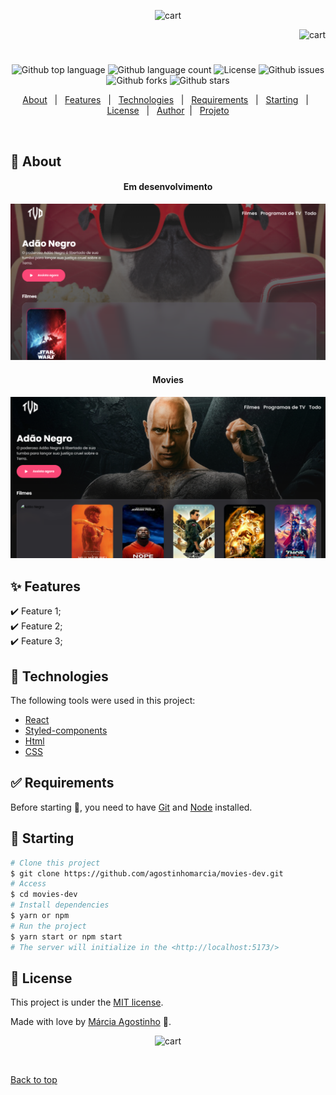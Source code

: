 <p align="center">
   <img src="https://media.giphy.com/media/Xfmqj2aWB9d4VAWXFs/giphy.gif" alt="cart" width="280"/>
</p>

<p align="right">
   <img src="https://media.giphy.com/media/C8GzyTpmnYmuWIsZ03/giphy.gif" alt="cart" width="130"/>
</p>




<h1 align="center"></h1>

<p align="center">
  <img alt="Github top language" src="https://img.shields.io/github/languages/top/agostinhomarcia/movies-dev?color=fa4776">

  <img alt="Github language count" src="https://img.shields.io/github/languages/count/agostinhomarcia/movies-dev?color=fa4776">

 

  <img alt="License" src="https://img.shields.io/github/license/agostinhomarcia/movies-dev?color=fa4776">

   <img alt="Github issues" src="https://img.shields.io/github/issues/agostinhomarcia/movies-dev?color=fa4776" /> 

   <img alt="Github forks" src="https://img.shields.io/github/forks/agostinhomarcia/movies-dev?color=fa4776" /> 

   <img alt="Github stars" src="https://img.shields.io/github/stars/agostinhomarcia/movies-dev?color=fa4776" /> 
</p>


<p align="center">
  <a href="#dart-about">About</a> &#xa0; | &#xa0; 
  <a href="#sparkles-features">Features</a> &#xa0; | &#xa0;
  <a href="#rocket-technologies">Technologies</a> &#xa0; | &#xa0;
  <a href="#white_check_mark-requirements">Requirements</a> &#xa0; | &#xa0;
  <a href="#checkered_flag-starting">Starting</a> &#xa0; | &#xa0;
  <a href="#memo-license">License</a> &#xa0; | &#xa0;
  <a href="https://github.com/agostinhomarcia" target="_blank">Author</a>&#xa0; | &#xa0
  <a href="https://serene-bublanina-f2cd1c.netlify.app/" target="_blank" rel="noopener noreferrer">Projeto</a>
</p>

<br>

## :dart: About ##


<h4 align="center"> Em desenvolvimento </h4>

<p align="center">
   <img src="src/assets/movies.png" alt="cart" width="690"/>
</p>

<h4 align="center"> Movies </h4>

<p align="center">
   <img src="src/assets/projeto-final.png" alt="cart" width="690"/>
</p>



## :sparkles: Features ##

:heavy_check_mark: Feature 1;\
:heavy_check_mark: Feature 2;\
:heavy_check_mark: Feature 3;

## :rocket: Technologies ##

The following tools were used in this project:

- [React](https://pt-br.reactjs.org/)
- [Styled-components](https://styled-components.com/docs/) 
- [Html](https://developer.mozilla.org/pt-BR/docs/Web/HTML/Element/html/)  
- [CSS](https://developer.mozilla.org/pt-BR/docs/Web/CSS)  


## :white_check_mark: Requirements ##

Before starting :checkered_flag:, you need to have [Git](https://git-scm.com) and [Node](https://nodejs.org/en/) installed.

## :checkered_flag: Starting ##


```bash
# Clone this project
$ git clone https://github.com/agostinhomarcia/movies-dev.git
# Access
$ cd movies-dev
# Install dependencies
$ yarn or npm 
# Run the project
$ yarn start or npm start 
# The server will initialize in the <http://localhost:5173/>
```


## :memo: License ##


This project is under the [MIT license](./License).

Made with love by [Márcia Agostinho](https://github.com/agostinhomarcia) 🚀.




<p align="center">
   <img src="https://media.giphy.com/media/ra7BNeGEUcB4Y2eXY7/giphy.gif" alt="cart" width="250"/>
</p>

&#xa0;

<a href="#top">Back to top </a>